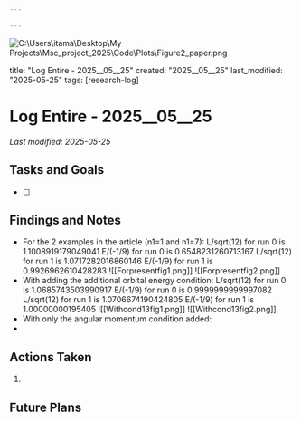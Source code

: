 ```yaml
---

---
```

![C:\Users\itama\Desktop\My Projects\Msc_project_2025\Code\Plots\Figure2_paper.png](file:///c%3A/Users/itama/Desktop/My%20Projects/Msc_project_2025/Code/Plots/Figure2_paper.png)

title: "Log Entire - 2025__05__25"
created: "2025__05__25"
last_modified: "2025-05-25"
tags: [research-log]



# Log Entire - 2025__05__25  
_Last modified: 2025-05-25_

## Tasks and Goals
- [ ] 

## Findings and Notes
-  For the 2 examples in the article (n1=1 and n1=7):
L/sqrt(12) for run 0 is 1.1008919179049041
E/(-1/9) for run 0 is 0.6548231260713167
L/sqrt(12) for run 1 is 1.0717282016860146
E/(-1/9) for run 1 is 0.9926962610428283
![[Forpresentfig1.png]]
![[Forpresentfig2.png]]
- With adding the additional orbital energy condition:
L/sqrt(12) for run 0 is 1.0685743503990917
E/(-1/9) for run 0 is 0.9999999999997082
L/sqrt(12) for run 1 is 1.0706674190424805
E/(-1/9) for run 1 is 1.00000000195405
![[Withcond13fig1.png]]
![[Withcond13fig2.png]]
- With only the angular momentum condition added:
- 
## Actions Taken
1. 

## Future Plans
